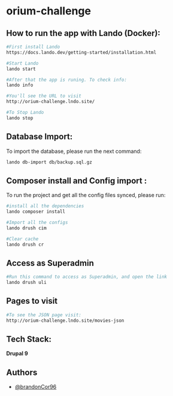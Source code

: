 # orium-challenge
## How to run the app with Lando (Docker):
```bash
#First install Lando
https://docs.lando.dev/getting-started/installation.html

#Start Lando
lando start

#After that the app is runing. To check info: 
lando info

#You'll see the URL to visit
http://orium-challenge.lndo.site/

#To Stop Lando
lando stop
```

## Database Import:
To import the database, please run the next command:
```bash
lando db-import db/backup.sql.gz
```

## Composer install and Config import :
To run the project and get all the config files synced, please run:
```bash
#install all the dependencies
lando composer install

#Import all the configs
lando drush cim

#Clear cache
lando drush cr
```
## Access as Superadmin
```bash
#Run this command to access as Superadmin, and open the link
lando drush uli
```

## Pages to visit
```bash
#To see the JSON page visit:
http://orium-challenge.lndo.site/movies-json
```

## Tech Stack:

**Drupal 9**

## Authors

- [@brandonCor96](https://github.com/brandonCor96)